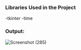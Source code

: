 ### Libraries Used in the Project
-tkinter
-time

### Output:
![Screenshot (285)](https://github.com/shafiqafat/Simple_Python_Project/assets/90058132/f707da5d-3333-4670-98fc-f23887cd0187)
